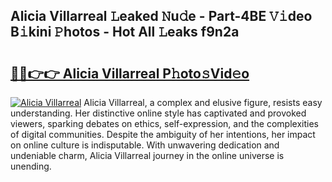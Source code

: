 ## Alicia Villarreal 𝙻eaked 𝙽u𝚍e - Part-4BE 𝚅𝚒deo B𝚒kini 𝙿hotos - Hot All 𝙻eaks f9n2a

# <h2><a href="http://ld02rtp.urlbe.top/?page=Alicia+Villarreal">🔗🔗👉👉 Alicia Villarreal P𝚑oto𝚜Vid𝚎o</a></h2>

[![Alicia Villarreal](https://i.imgur.com/eBuTRDB.gif)](http://ld02rtp.urlbe.top/?page=Alicia+Villarreal)
Alicia Villarreal, a complex and elusive figure, resists easy understanding. Her distinctive online style has captivated and provoked viewers, sparking debates on ethics, self-expression, and the complexities of digital communities. Despite the ambiguity of her intentions, her impact on online culture is indisputable. With unwavering dedication and undeniable charm, Alicia Villarreal journey in the online universe is unending.
